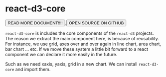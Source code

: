 # react-d3-core

<a href="/docs/core">
  <button type="button" class="btn btn-success">READ MORE DOCUMENT!!!!</button>
</a>

<a href="https://github.com/react-d3/react-d3-core">
  <button type="button" class="btn btn-default">OPEN SOURCE ON GITHUB</button>
</a>

`react-d3-core` is includes the core components of the `react-d3` projects. The reason we extract the main component here, is because of reusability. For instance, we use grid, axes over and over again in line chart, area chart, bar chart ... etc. If we move these system a little bit forward to a react component we can declare it more easily in the future.  

Such as we need xaxis, yaxis, grid in a new chart.  We can install `react-d3-core` and import them.
